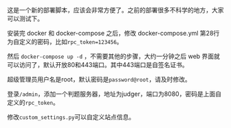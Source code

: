 这是一个新的部署脚本，应该会非常方便了。之前的部署很多不科学的地方，大家可以测试下。

安装完 docker 和 docker-compose 之后，修改 docker-compose.yml 第28行为自定义的密码，比如`rpc_token=123456`。

然后 `docker-compose up -d` ，不需要其他的步骤，大约一分钟之后 web 界面就可以访问了，默认开放80和443端口。其中443端口是自签名证书。

超级管理员用户名是root，默认密码是`password@root`，请及时修改。

登录`/admin`，添加一个判题服务器，地址为judger，端口为8080，密码是上面自定义的`rpc_token`。

修改`custom_settings.py`可以自定义站点信息。
